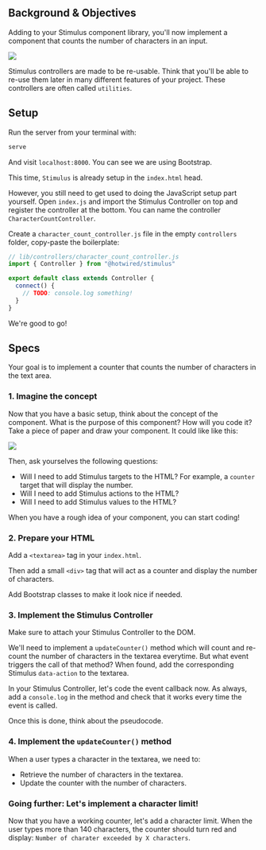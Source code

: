 ## Background & Objectives

Adding to your Stimulus component library, you'll now implement a component that counts the number of characters in an input.

![](https://raw.githubusercontent.com/lewagon/fullstack-images/master/tutorials/character_counter/character-counter-animation.gif)

Stimulus controllers are made to be re-usable. Think that you'll be able to re-use them later in many different features of your project. These controllers are often called `utilities`.

## Setup

Run the server from your terminal with:

```bash
serve
```

And visit `localhost:8000`. You can see we are using Bootstrap.

This time, `Stimulus` is already setup in the `index.html` head.

However, you still need to get used to doing the JavaScript setup part yourself. Open `index.js` and import the Stimulus Controller on top and register the controller at the bottom. You can name the controller `CharacterCountController`.

Create a `character_count_controller.js` file in the empty `controllers` folder, copy-paste the boilerplate:

```javascript
// lib/controllers/character_count_controller.js
import { Controller } from "@hotwired/stimulus"

export default class extends Controller {
  connect() {
    // TODO: console.log something!
  }
}
```

We're good to go!

## Specs

Your goal is to implement a counter that counts the number of characters in the text area.

### 1. Imagine the concept

Now that you have a basic setup, think about the concept of the component. What is the purpose of this component? How will you code it? Take a piece of paper and draw your component. It could like like this:

![](https://raw.githubusercontent.com/lewagon/fullstack-images/master/tutorials/character_counter/character-counter-mockup.png)

Then, ask yourselves the following questions:
- Will I need to add Stimulus targets to the HTML? For example, a `counter` target that will display the number.
- Will I need to add Stimulus actions to the HTML?
- Will I need to add Stimulus values to the HTML?

When you have a rough idea of your component, you can start coding!

### 2. Prepare your HTML

Add a `<textarea>` tag in your `index.html`.

Then add a small `<div>` tag that will act as a counter and display the number of characters.

Add Bootstrap classes to make it look nice if needed.

### 3. Implement the Stimulus Controller

Make sure to attach your Stimulus Controller to the DOM.

We'll need to implement a `updateCounter()` method which will count and re-count the number of characters in the textarea everytime. But what event triggers the call of that method? When found, add the corresponding Stimulus `data-action` to the textarea.

In your Stimulus Controller, let's code the event callback now. As always, add a `console.log` in the method and check that it works every time the event is called.

Once this is done, think about the pseudocode.

### 4. Implement the `updateCounter()` method

When a user types a character in the textarea, we need to:
- Retrieve the number of characters in the textarea.
- Update the counter with the number of characters.

### Going further: Let's implement a character limit!

Now that you have a working counter, let's add a character limit. When the user types more than 140 characters, the counter should turn red and display: `Number of charater exceeded by X characters`.
